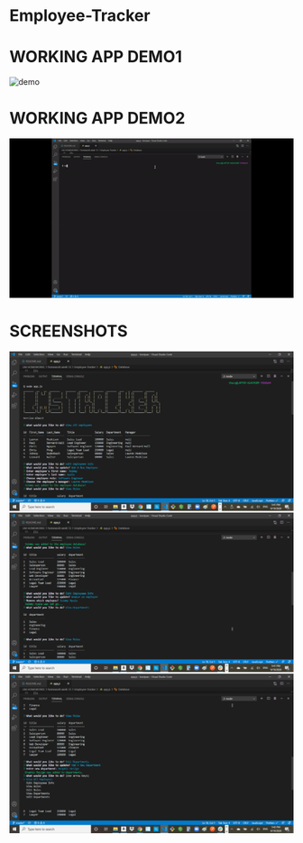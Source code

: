 # Employee-Tracker
# WORKING APP DEMO1
![demo](./demo.gif)
# WORKING APP DEMO2
![demo](./demo2.gif)
# SCREENSHOTS
![Image](https://raw.githubusercontent.com/jpah2020/Employee-Tracker/master/Screenshot%20(27).png)
![Image](https://raw.githubusercontent.com/jpah2020/Employee-Tracker/master/Screenshot%20(28).png)
![Image](https://raw.githubusercontent.com/jpah2020/Employee-Tracker/master/Screenshot%20(29).png)
